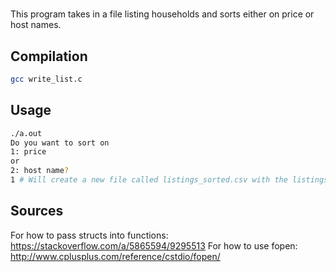 # 

This program takes in a file listing households and sorts either on price or host names.

## Compilation

```bash
gcc write_list.c
```

## Usage

```bash
./a.out
Do you want to sort on
1: price
or
2: host name?
1 # Will create a new file called listings_sorted.csv with the listings sorted on price.
```

## Sources
For how to pass structs into functions: https://stackoverflow.com/a/5865594/9295513
For how to use fopen: http://www.cplusplus.com/reference/cstdio/fopen/
